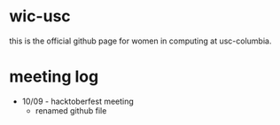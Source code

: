 # wic-usc

this is the official github page for women in computing at usc-columbia.

# meeting log
* 10/09 - hacktoberfest meeting
  * renamed github file

